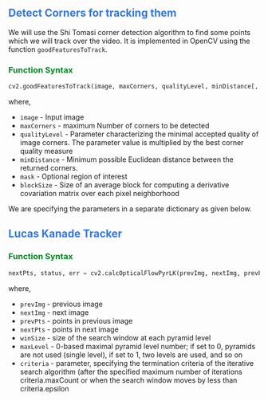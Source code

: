 ## <font style="color:rgb(50,120,229)">Detect Corners for tracking them </font>
We will use the Shi Tomasi corner detection algorithm to find some points which we will track over the video. It is implemented in OpenCV using the function `goodFeaturesToTrack`.

### <font style="color:rgb(8,133,37)">Function Syntax </font>

```python
cv2.goodFeaturesToTrack(image, maxCorners, qualityLevel, minDistance[, mask[, blockSize]])
```
where,

- `image` - Input image
- `maxCorners` - maximum Number of corners to be detected
- `qualityLevel` - Parameter characterizing the minimal accepted quality of image corners. The parameter value is multiplied by the best corner quality measure
- `minDistance` - Minimum possible Euclidean distance between the returned corners.
- `mask` - Optional region of interest
- `blockSize` - Size of an average block for computing a derivative covariation matrix over each pixel neighborhood

We are specifying the parameters in a separate dictionary as given below.

## <font style="color:rgb(50,120,229)">Lucas Kanade Tracker </font>

### <font style="color:rgb(8,133,37)">Function Syntax </font>

```python
nextPts, status, err = cv2.calcOpticalFlowPyrLK(prevImg, nextImg, prevPts[, winSize[, maxLevel[, criteria]]])
```

where,
- `prevImg` - previous image
- `nextImg` - next image
- `prevPts` - points in previous image
- `nextPts` - points in next image
- `winSize` - size of the search window at each pyramid level
- `maxLevel` - 0-based maximal pyramid level number; if set to 0, pyramids are not used (single level), if set to 1, two levels are used, and so on
- `criteria` - parameter, specifying the termination criteria of the iterative search algorithm (after the specified maximum number of iterations criteria.maxCount or when the search window moves by less than criteria.epsilon
